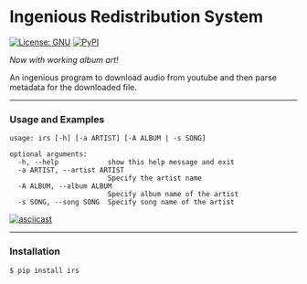# Ingenious Redistribution System
[![License: GNU](https://img.shields.io/badge/License-GNU-yellow.svg)](http://www.gnu.org/licenses/gpl.html)
[![PyPI](https://img.shields.io/badge/PyPi-Python_3.5-blue.svg)](https://pypi.python.org/pypi/irs)

<em>Now with working album art!</em>

An ingenious program to download audio from youtube and then parse metadata for the downloaded file.
___
### Usage and Examples
```
usage: irs [-h] [-a ARTIST] [-A ALBUM | -s SONG]

optional arguments:
  -h, --help            show this help message and exit
  -a ARTIST, --artist ARTIST
                        Specify the artist name
  -A ALBUM, --album ALBUM
                        Specify album name of the artist
  -s SONG, --song SONG  Specify song name of the artist
```
[![asciicast](https://asciinema.org/a/bcs7i0sjmka052wsdyxg5xrug.png)](https://asciinema.org/a/bcs7i0sjmka052wsdyxg5xrug?speed=3&autoplay=true)
___
### Installation
```
$ pip install irs
```
